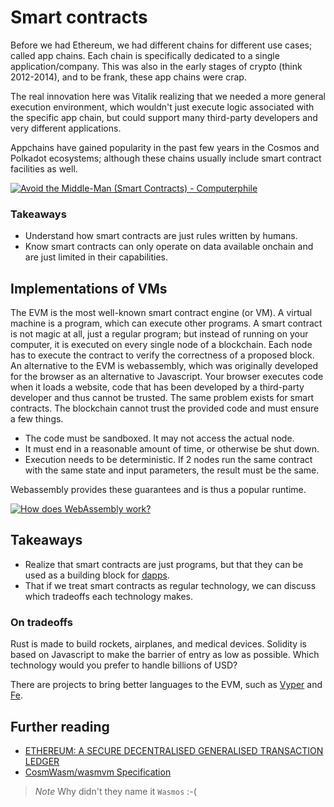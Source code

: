 # Smart contracts

Before we had Ethereum, we had different chains for different use cases; called app chains. Each chain is specifically dedicated to a single application/company. This was also in the early stages of crypto (think 2012-2014), and to be frank, these app chains were crap.

The real innovation here was Vitalik realizing that we needed a more general execution environment, which wouldn't just execute logic associated with the specific app chain, but could support many third-party developers and very different applications.

Appchains have gained popularity in the past few years in the Cosmos and Polkadot ecosystems; although these chains usually include smart contract facilities as well.

[![Avoid the Middle-Man (Smart Contracts) - Computerphile](https://img.youtube.com/vi/csS1mZFuNSY/maxresdefault.jpg)](https://youtu.be/csS1mZFuNSY)

### Takeaways

- Understand how smart contracts are just rules written by humans.
- Know smart contracts can only operate on data available onchain and are just limited in their capabilities.

## Implementations of VMs

The EVM is the most well-known smart contract engine (or VM). A virtual machine is a program, which can execute other programs. A smart contract is not magic at all, just a regular program; but instead of running on your computer, it is executed on every single node of a blockchain. Each node has to execute the contract to verify the correctness of a proposed block. An alternative to the EVM is webassembly, which was originally developed for the browser as an alternative to Javascript. Your browser executes code when it loads a website, code that has been developed by a third-party developer and thus cannot be trusted. The same problem exists for smart contracts. The blockchain cannot trust the provided code and must ensure a few things.

- The code must be sandboxed. It may not access the actual node.
- It must end in a reasonable amount of time, or otherwise be shut down.
- Execution needs to be deterministic. If 2 nodes run the same contract with the same state and input parameters, the result must be the same.

Webassembly provides these guarantees and is thus a popular runtime.

[![How does WebAssembly work?](https://img.youtube.com/vi/zcADuXro-GQ/maxresdefault.jpg)](https://youtu.be/zcADuXro-GQ)

## Takeaways

- Realize that smart contracts are just programs, but that they can be used as a building block for [dapps](https://www.youtube.com/watch?v=KkZ6iYnSDRw).
- That if we treat smart contracts as regular technology, we can discuss which tradeoffs each technology makes.

### On tradeoffs

Rust is made to build rockets, airplanes, and medical devices. Solidity is based on Javascript to make the barrier of entry as low as possible. Which technology would you prefer to handle billions of USD?

There are projects to bring better languages to the EVM, such as [Vyper](https://vyper.readthedocs.io/en/stable/) and [Fe](https://fe-lang.org/). 

## Further reading

- [ETHEREUM: A SECURE DECENTRALISED GENERALISED TRANSACTION LEDGER](https://ethereum.github.io/yellowpaper/paper.pdf)
- [CosmWasm/wasmvm Specification](https://github.com/CosmWasm/wasmvm/blob/main/spec/Specification.md)

> *Note*
> Why didn't they name it `Wasmos` :-(